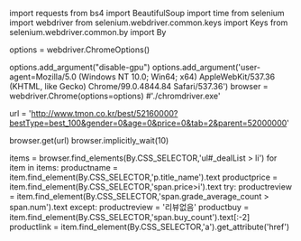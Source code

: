 import requests
from bs4 import BeautifulSoup
import time
from selenium import webdriver
from selenium.webdriver.common.keys import Keys
from selenium.webdriver.common.by import By

options = webdriver.ChromeOptions()

options.add_argument("disable-gpu")
options.add_argument('user-agent=Mozilla/5.0 (Windows NT 10.0; Win64; x64) AppleWebKit/537.36 (KHTML, like Gecko) Chrome/99.0.4844.84 Safari/537.36')
browser = webdriver.Chrome(options=options) #'./chromdriver.exe'

url = 'http://www.tmon.co.kr/best/52160000?bestType=best_100&gender=0&age=0&price=0&tab=2&parent=52000000'

browser.get(url)
browser.implicitly_wait(10)

items = browser.find_elements(By.CSS_SELECTOR,'ul#_dealList > li')
for item in items:
    productname = item.find_element(By.CSS_SELECTOR,'p.title_name').text
    productprice = item.find_element(By.CSS_SELECTOR,'span.price>i').text
    try:
        productreview = item.find_element(By.CSS_SELECTOR,'span.grade_average_count > span.num').text
    except:
        productreview = '리뷰없음'
    productbuy = item.find_element(By.CSS_SELECTOR,'span.buy_count').text[:-2]
    productlink = item.find_element(By.CSS_SELECTOR,'a').get_attribute('href')
    
